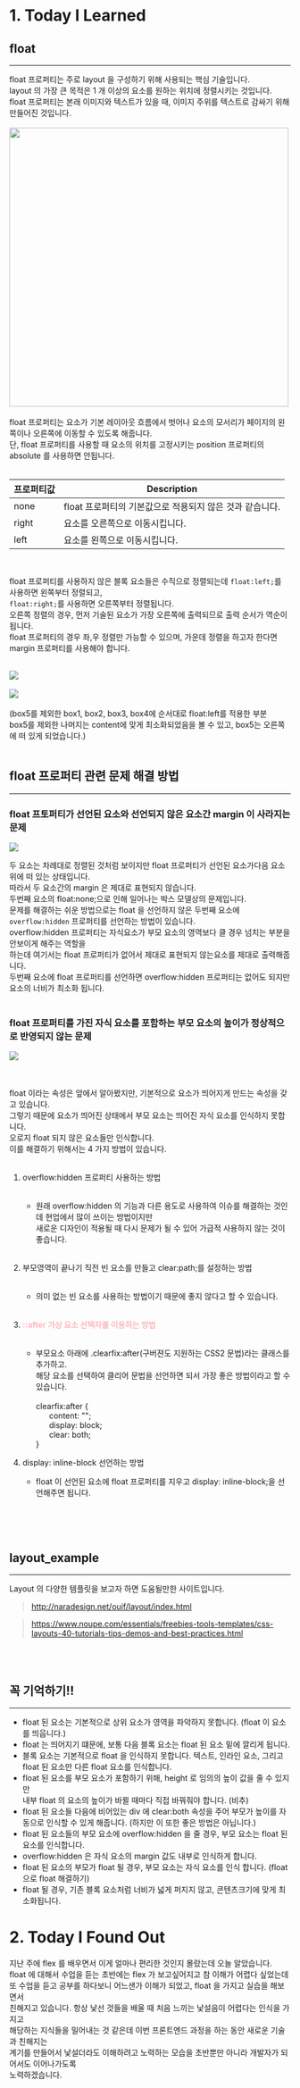 # 1. Today I Learned

## float

---

float 프로퍼티는 주로 layout 을 구성하기 위해 사용되는 핵심 기술입니다.<br/>
layout 의 가장 큰 목적은 1 개 이상의 요소를 원하는 위치에 정렬시키는 것입니다.<br/>
float 프로퍼티는 본래 이미지와 텍스트가 있을 때, 이미지 주위를 텍스트로 감싸기 위해 만들어진 것입니다.<br/><br/>
<img src="http://cfile9.uf.tistory.com/image/1524950E4AF155A257C3E2" width=500>
<br/><br/>
float 프로퍼티는 요소가 기본 레이아웃 흐름에서 벗어나 요소의 모서리가 페이지의 왼쪽이나 오른쪽에 이동할 수 있도록 해줍니다.<br/>
단, float 프로퍼티를 사용할 때 요소의 위치를 고정시키는 position 프로퍼티의 absolute 를 사용하면 안됩니다.<br/><br/>

| 프로퍼티값 | Description                                              |
| ---------- | -------------------------------------------------------- |
| none       | float 프로퍼티의 기본값으로 적용되지 않은 것과 같습니다. |
| right      | 요소를 오른쪽으로 이동시킵니다.                          |
| left       | 요소를 왼쪽으로 이동시킵니다.                            |

<br/>

float 프로퍼티를 사용하지 않은 블록 요소들은 수직으로 정렬되는데 `float:left;`를 사용하면 왼쪽부터 정렬되고,<br/>`float:right;`를 사용하면 오른쪽부터 정렬됩니다.<br/>
오른쪽 정렬의 경우, 먼저 기술된 요소가 가장 오른쪽에 출력되므로 출력 순서가 역순이 됩니다.<br/>
float 프로퍼티의 경우 좌,우 정렬만 가능할 수 있으며, 가운데 정렬을 하고자 한다면 margin 프로퍼티를 사용해야 합니다.<br/><br/>

<img src="http://homutuku.com/img/reiauto_5.gif">
<br/><br/>

<img src="../../../image/float1.png">
<br/><br/>
(box5를 제외한 box1, box2, box3, box4에 순서대로 float:left를 적용한 부분<br/>
box5를 제외한 나머지는 content에 맞게 최소화되었음을 볼 수 있고, box5는 오른쪽에 떠 있게 되었습니다.)
<br/><br/>

## float 프로퍼티 관련 문제 해결 방법

---

### float 프토퍼티가 선언된 요소와 선언되지 않은 요소간 margin 이 사라지는 문제

<img src="./../../../image/float_1.jpg">

두 요소는 차례대로 정렬된 것처럼 보이지만 float 프로퍼티가 선언된 요소가다음 요소 위에 떠 있는 상태입니다.<br/>따라서 두 요소간의 margin 은 제대로 표현되지 않습니다.<br/> 두번째 요소의 float:none;으로 인해 일어나는 박스 모델상의 문제입니다.<br/>
문제를 해결하는 쉬운 방법으로는 float 을 선언하지 않은 두번째 요소에 `overflow:hidden` 프로퍼티를 선언하는 방법이 있습니다.<br/>
overflow:hidden 프로퍼티는 자식요소가 부모 요소의 영역보다 클 경우 넘치는 부분을안보이게 해주는 역할을<br/>하는데 여기서는 float 프로퍼티가 없어서 제대로 표현되지 않는요소를 제대로 출력해줍니다.<br/>
두번째 요소에 float 프로퍼티를 선언하면 overflow:hidden 프로퍼티는 없어도 되지만요소의 너비가 최소화 됩니다.<br/><br/>

### float 프로퍼티를 가진 자식 요소를 포함하는 부모 요소의 높이가 정상적으로 반영되지 않는 문제

<img src="./../../../image/float_2.jpg">

<br/><br/>
float 이라는 속성은 앞에서 알아봤지만, 기본적으로 요소가 띄어지게 만드는 속성을 갖고 있습니다.<br/>그렇기 때문에 요소가 띄어진 상태에서 부모 요소는 띄어진 자식 요소를 인식하지 못합니다.<br/>오로지 float 되지 않은 요소들만 인식합니다.<br/>
이를 해결하기 위해서는 4 가지 방법이 있습니다.<br/><br/>

1.  overflow:hidden 프로퍼티 사용하는 방법<br/><br/>
    * 원래 overflow:hidden 의 기능과 다른 용도로 사용하여 이슈를 해결하는 것인데 현업에서 많이 쓰이는 방법이지만<br/> 새로운 디자인이 적용될 때 다시 문제가 될 수 있어 가급적 사용하지 않는 것이 좋습니다.<br/><br/>
2.  부모영역이 끝나기 직전 빈 요소를 만들고 clear:path;를 설정하는 방법<br/><br/>
    * 의미 없는 빈 요소를 사용하는 방법이기 때문에 좋지 않다고 할 수 있습니다.<br/><br/>
3.  <strong style="color:lightpink">::after 가상 요소 선택자를 이용하는 방법</strong><br/><br/>

    * 부모요소 아래에 .clearfix:after(구버젼도 지원하는 CSS2 문법)라는 클래스를 추가하고.<br/>
      해당 요소를 선택하여 클리어 문법을 선언하면 되서 가장 좋은 방법이라고 할 수 있습니다.<br/><br/>
      clearfix:after {<br/>
      &nbsp;&nbsp;&nbsp;&nbsp;&nbsp;&nbsp;content: "";<br/>
      &nbsp;&nbsp;&nbsp;&nbsp;&nbsp;&nbsp;display: block;<br/>
      &nbsp;&nbsp;&nbsp;&nbsp;&nbsp;&nbsp;clear: both;<br/>
      }<br/>

4.  display: inline-block 선언하는 방법
    * float 이 선언된 요소에 float 프로퍼티를 지우고 display: inline-block;을 선언해주면 됩니다.<br/>

<br/><br/><br/>

## layout_example

---

Layout 의 다양한 템플릿을 보고자 하면 도움될만한 사이트입니다.

> http://naradesign.net/ouif/layout/index.html

> https://www.noupe.com/essentials/freebies-tools-templates/css-layouts-40-tutorials-tips-demos-and-best-practices.html

<br/><br/>

## 꼭 기억하기!!

---

* float 된 요소는 기본적으로 상위 요소가 영역을 파악하지 못합니다. (float 이 요소를 띄웁니다.)
* float 는 띄어지기 떄문에, 보통 다음 블록 요소는 float 된 요소 밑에 깔리게 됩니다.
* 블록 요소는 기본적으로 float 을 인식하지 못합니다. 텍스트, 인라인 요소, 그리고 float 된 요소만 다른 float 요소를 인식합니다.
* float 된 요소를 부모 요소가 포함하기 위해, height 로 임의의 높이 값을 줄 수 있지만<br/>
  내부 float 의 요소의 높이가 바뀔 때마다 직접 바꿔줘야 합니다. (비추)
* float 된 요소들 다음에 비어있는 div 에 clear:both 속성을 주어 부모가 높이를 자동으로 인식할 수 있게 해줍니다. (하지만 이 또한 좋은 방법은 아닙니다.)
* float 된 요소들의 부모 요소에 overflow:hidden 을 줄 경우, 부모 요소는 float 된 요소를 인식합니다.
* overflow:hidden 은 자식 요소의 margin 값도 내부로 인식하게 합니다.
* float 된 요소의 부모가 float 될 경우, 부모 요소는 자식 요소를 인식 합니다. (float 으로 float 해결하기)
* float 될 경우, 기존 블록 요소처럼 너비가 넓게 퍼지지 않고, 콘텐츠크기에 맞게 최소화됩니다.

# 2. Today I Found Out

지난 주에 flex 를 배우면서 이게 얼마나 편리한 것인지 몰랐는데 오늘 알았습니다.<br/>
float 에 대해서 수업을 듣는 초반에는 flex 가 보고싶어지고 참 이해가 어렵다 싶었는데<br/>
또 수업을 듣고 공부를 하다보니 어느샌가 이해가 되었고, float 을 가지고 실습을 해보면서<br/>
친해지고 있습니다. 항상 낯선 것들을 배울 때 처음 느끼는 낯설음이 어렵다는 인식을 가지고<br/>
해당하는 지식들을 밀어내는 것 같은데 이번 프론트엔드 과정을 하는 동안 새로운 기술과 친해지는<br/>
계기를 만들어서 낯설더라도 이해하려고 노력하는 모습을 초반뿐만 아니라 개발자가 되어서도 이어나가도록<br/>
노력하겠습니다.
